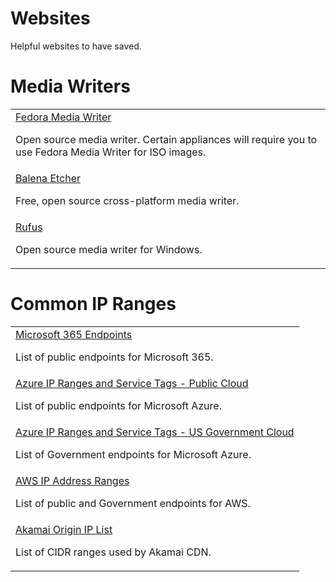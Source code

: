 # Websites
Helpful websites to have saved.

# Media Writers
<table>
  <tr>
    <td>
      <a href="https://fedoraproject.org/workstation/download/">Fedora Media Writer</a>
      <p>Open source media writer. Certain appliances will require you to use Fedora Media Writer for ISO images.</p>
    </td>
  </tr>
  <tr>
    <td>
      <a href="https://etcher.balena.io/">Balena Etcher</a>
      <p>Free, open source cross-platform media writer.</p>
    </td>
  </tr>
  <tr>
    <td>
      <a href="https://rufus.ie/en/">Rufus</a>
      <p>Open source media writer for Windows.</p>
    </td>
  </tr>
</table>

# Common IP Ranges
<table>
  <tr>
    <td>
      <a href="https://learn.microsoft.com/en-us/microsoft-365/enterprise/microsoft-365-endpoints?view=o365-worldwide">Microsoft 365 Endpoints</a>
      <p>List of public endpoints for Microsoft 365.</p>
    </td>
  </tr>
  <tr>
    <td>
      <a href="https://www.microsoft.com/en-us/download/details.aspx?id=56519">Azure IP Ranges and Service Tags - Public Cloud</a>
      <p>List of public endpoints for Microsoft Azure.</p>
    </td>
  </tr>
  <tr>
    <td>
      <a href="https://www.microsoft.com/en-US/download/details.aspx?id=57063">Azure IP Ranges and Service Tags - US Government Cloud</a>
      <p>List of Government endpoints for Microsoft Azure.</p>
    </td>
  </tr>
  <tr>
    <td>
      <a href="https://docs.aws.amazon.com/vpc/latest/userguide/aws-ip-ranges.html">AWS IP Address Ranges</a>
      <p>List of public and Government endpoints for AWS.</p>
    </td>
  </tr>
  <tr>
    <td>
      <a href="https://techdocs.akamai.com/origin-ip-acl/docs/update-your-origin-server">Akamai Origin IP List</a>
      <p>List of CIDR ranges used by Akamai CDN.</p>
    </td>
  </tr>
</table>

